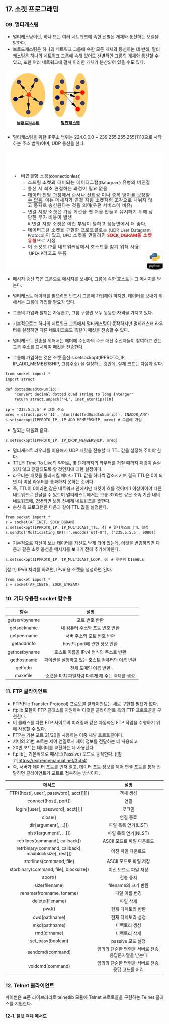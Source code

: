 ## 17. 소켓 프로그래밍

### 09. 멀티캐스팅
- 멀티캐스팅이란, 하나 또는 여러 네트워크에 속한 선별된 개체와 통신하는 모델을 말한다.
- 브로드캐스팅은 하나의 네트워크 그룹에 속한 모든 개체와 통신하는 데 반해, 멀티캐스팅은 하나의 네트워크 그룹에 속해 있어도 선별적인 그룹의 개체와 통신할 수 있고, 또한 여러 네트워크에 걸쳐 이러한 개체가 분산되어 있을 수도 있다.

![브로드캐스팅/멀티캐스팅](../../image/multicast.png)

- 멀티캐스팅을 위한 IP주소 범위는 224.0.0.0 ~ 239.255.255.255(1110으로 시작하는 주소 범위)이며, UDP 통신을 한다.

![UDP 통신이란](../../image/udp.png)

- 메시지 송신 측은 그룹으로 메시지를 보내며, 그룹에 속한 호스트는 그 메시지를 받는다.
- 멀티캐스트 데이터를 받으려면 반드시 그룹에 가입해야 하지만, 데이터를 보내기 위해서는 그룹에 가입할 필요가 없다.
- 그룹의 가입과 탈퇴는 자유롭고, 그룹 구성원 모두 동등한 자격을 가지고 있다.
- 기본적으로는 하나의 네트워크 그룹에서 멀티캐스팅이 동작하지만 멀티캐스터 라우터를 설정하면 다른 네트워크로도 똑같이 패킷을 전송할 수 있다.
- 멀티캐스트 전송을 위해서는 헤더에 수신자의 주소 대신 수신자들이 참여하고 있는 그룹 주소를 표시하여 패킷을 전송한다.

- 그룹에 가입하는 것은 소켓 옵션 s.setsockopt(IPPROTO_IP, IP_ADD_MEMBERSHIP, 그룹주소) 을 설정하는 것인데, 실제 코드는 다음과 같다.

~~~
from socket import *
import struct

def dottedQuadtoNum(ip):
    "convert decimal dotted quad string to long interger"
    return struct.unpack('>L', inet_aton(ip))[0]

ip = '235.5.5.5' # 그룹 주소
mreq = struct.pack('11', htonl(dottedQuadtoNum(ip)), INADDR_ANY)
s.setsockopt(IPPROTO_IP, IP_ADD_MEMBERSHIP, mreq) # 그룹에 가입
~~~

- 탈퇴는 다음과 같다.

~~~
s.setsockopt(IPPROTO_IP, IP_DROP_MEMBERSHIP, mreq)
~~~

- 멀티캐스트 라우터를 이용해서 UDP 패킷을 전송할 때 TTL 값을 설정해 주어야 한다.
- TTL은 Time To Live의 약어로, 몇 단계까지의 라우터를 거칠 때까지 패킷이 손실되지 않고 전달되도록 할 것인지에 대한 설정이다.
- 라우터는 패킷을 통과시킬 때마다 TTL 값을 하나씩 감소시키며 결국 TTL은 0이 되면 더 이상 라우터를 통과하지 못하는 것이다.
- 즉, TTL이 0이라면 같은 네트워크 안에서만 패킷이 흐를 것이며 1 이상이어야 다른 네트워크로 전달될 수 있으며 멀티캐스트에서는 보통 32라면 같은 소속 기관 내의 네트워크에, 255라면 보통 전세계 네트워크를 뜻한다.
- 송신 측 프로그램은 다음과 같이 TTL 값을 설정한다.

~~~
from socket import *
s = socket(AF_INET, SOCK_DGRAM)
s.setsockopt(IPPROTO_IP, IP_MULTICAST_TTL, 4) # 멀티캐스트 TTL 설정
s.sendto('Multicasting OK!!!'.encode('utf-8'), ('235.5.5.5', 9000))
~~~

- 기본적으로 자신이 보낸 데이터를 자신도 받게 되어 있는데, 이것을 변경하려면 다음과 같은 소켓 옵션을 메시지를 보내기 전에 추가해야한다.

~~~
s.setsockopt(IPPROTO_IP, IP_MULTICAST_LOOP, 0) # 루푸백 DISABLE
~~~

[참고] IPv6 처리를 하려면, IPv6 용 소켓을 생성하면 된다.

~~~
from socket import *
s = socket(AF_INET6, SOCK_STREAM)
~~~

### 10. 기타 유용한 socket 함수들
|      함수     |                       설명                       |
|:-------------:|:------------------------------------------------:|
| getservbyname | 포트 번호 반환                                   |
| getsockname   | 내 컴퓨터 주소와 포트 번호 반환                  |
| getpeername   | 서버 주소와 포트 번호 반환                       |
| getaddrinfo   | host의 port에 관한 정보 반환                     |
| gethostbyname | 호스트 이름을 IPv4 형식의 주소로 반환            |
| gethostname   | 파이썬을 실행하고 있는 호스트 컴퓨터의 이름 반환 |
| getfqdn       | 전체 도메인 이름 반환                            |
| makefile      | 소켓을 마치 파일처럼 다루게 해 주는 객체를 생성  |

### 11. FTP 클라이언트
- FTP(File Transfer Protocol) 프로토콜 클라이언트는 새로 구현할 필요가 없다.
- ftplib 모듈이 FTP 클래스를 지원하며 이것은 클라이언트 측의 FTP 프로토콜을 구현한다.
- 이 클래스를 다른 FTP 사이트의 미러링과 같은 자동화된 FTP 작업을 수행하기 위해 사용할 수 있다.
- FTP는 기본 포트 21/20을 사용하는 이중 채널 프로토콜이다.
- 서버의 21번 포트는 제어 연결로서 제어 정보를 전달하는 데 사용되고
- 20번 포트는 데이터를 교환하는 데 사용된다.
- ftplib는 기본적으로 패시브(Passive) 모드로 동작한다. ([참고]https://extrememanual.net/3504)
- 즉, 서버가 데이터 포트를 먼저 열고, 데이터 포트 정보를 제어 연결 포트를 통해 전달하면 클라이언트가 포트로 접속하는 방식이다.

|                         메서드                        |                          설명                         |
|:-----------------------------------------------------:|:-----------------------------------------------------:|
| FTP([host[, user[, password[, acct]]]])               | 객체 생성                                             |
| connect(host[, port])                                 | 연결                                                  |
| login([user[, password[, acct]]])                     | 로그인                                                |
| close()                                               | 연결 종료                                             |
| dir[argument[, ...]])                                 | 파일 목록 얻기(LIST)                                  |
| nlst([argument[, ...]])                               | 파일 목록 얻기(NLST)                                  |
| retrlines(command[, callback])                        | ASCII 모드로 파일 다운로드                            |
| retrbinary(command, callback[, maxblocksize[, rest]]) | 이진 파일 다운로드                                    |
| storlines(command, file)                              | ASCII 모드로 파일 저장                                |
| storbinary(command, file[, blocksize])                | 이진 모드로 파일 저장                                 |
| abort()                                               | 전송 중지                                             |
| size(filename)                                        | filename의 크기 반환                                  |
| rename(fromname, toname)                              | 파일 이름 변경                                        |
| delete(filename)                                      | 파일 삭제                                             |
| pwd()                                                 | 현재 디렉토리 반환                                    |
| cwd(pathname)                                         | 현재 디렉토리 설정                                    |
| mkd(pathname)                                         | 디렉토리 생성                                         |
| rmd(dirname)                                          | 디렉토리 삭제                                         |
| set_pasv(boolean)                                     | passive 모드 설정                                     |
| sendcmd(command)                                      | 임의의 단순한 명령을 서버로 전송, 응답문자열을 받는다 |
| voidcmd(command)                                      | 임의의 단순한 명령을 서버로 전송, 응답 코드를 처리    |

### 12. Telnet 클라이언트
파이썬은 표준 라이브러리로 telnetlib 모듈에 Telnet 프로토콜을 구현하는 Telnet 클래스를 지원한다.


#### 12-1. 텙넷 객체 메서드
